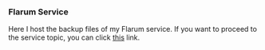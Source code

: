 ### Flarum Service
Here I host the backup files of my Flarum service. If you want to proceed to the service topic, you can click [this](https://www.r10.net/flarum/3294022-9889-profesyonel-flarum-hizmeti-kurulum-guncelleme-tum-konfigurasyonlar-ve-cok-daha-fazlasi.html) link.
